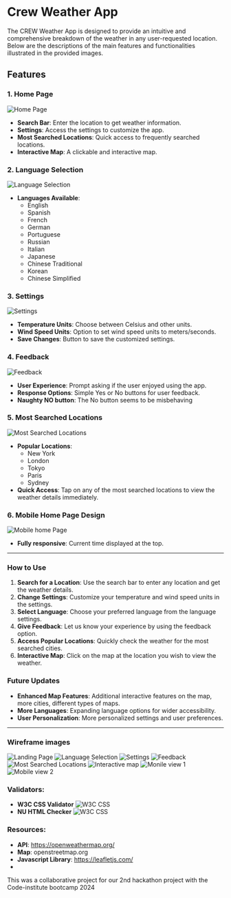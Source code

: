 # Crew Weather App

The CREW Weather App is designed to provide an intuitive and comprehensive breakdown of the weather in any user-requested location. Below are the descriptions of the main features and functionalities illustrated in the provided images.

## Features

### 1. Home Page
![Home Page](assets/images/CREWmainpage.PNG)
- **Search Bar**: Enter the location to get weather information.
- **Settings**: Access the settings to customize the app.
- **Most Searched Locations**: Quick access to frequently searched locations.
- **Interactive Map**: A clickable and interactive map.

### 2. Language Selection
![Language Selection](assets/images/CREWlanguage.PNG)
- **Languages Available**: 
  - English
  - Spanish
  - French
  - German
  - Portuguese
  - Russian
  - Italian
  - Japanese
  - Chinese Traditional
  - Korean
  - Chinese Simplified

### 3. Settings
![Settings](assets/images/CREWoptions.PNG)
- **Temperature Units**: Choose between Celsius and other units.
- **Wind Speed Units**: Option to set wind speed units to meters/seconds.
- **Save Changes**: Button to save the customized settings.

### 4. Feedback
![Feedback](assets/images/CREWfeedback.PNG)
- **User Experience**: Prompt asking if the user enjoyed using the app.
- **Response Options**: Simple Yes or No buttons for user feedback.
- **Naughty NO button**: The No button seems to be misbehaving

### 5. Most Searched Locations
![Most Searched Locations](assets/images/CREWlocations.PNG)
- **Popular Locations**:
  - New York
  - London
  - Tokyo
  - Paris
  - Sydney
- **Quick Access**: Tap on any of the most searched locations to view the weather details immediately.

### 6. Mobile Home Page Design
![Mobile home Page](assets/images/CREWmobilemainpage.PNG)
- **Fully responsive**: Current time displayed at the top.

---

### How to Use

1. **Search for a Location**: Use the search bar to enter any location and get the weather details.
2. **Change Settings**: Customize your temperature and wind speed units in the settings.
3. **Select Language**: Choose your preferred language from the language settings.
4. **Give Feedback**: Let us know your experience by using the feedback option.
5. **Access Popular Locations**: Quickly check the weather for the most searched cities.
6. **Interactive Map**: Click on the map at the location you wish to view the weather.

### Future Updates

- **Enhanced Map Features**: Additional interactive features on the map, more cities, different types of maps.
- **More Languages**: Expanding language options for wider accessibility.
- **User Personalization**: More personalized settings and user preferences.

---

### Wireframe images

![Landing Page](assets/images/CREWweathermap.PNG)
![Language Selection](assets/images/CREWweatherlanguages.PNG)
![Settings](assets/images/CREWweatheroptions.PNG)
![Feedback](assets/images/CREWweatherfeedback.PNG)
![Most Searched Locations](assets/images/CREWweathermostsearched.PNG)
![Interactive map](assets/images/CREWweatherinteractivemap.PNG)
![Monile view 1](assets/images/CREWweathermobile1.PNG)
![Mobile view 2](assets/images/CREWweathermobile2.PNG)

### Validators:

- **W3C CSS Validator**
![W3C CSS](assets/images/w3ccssvalidator.png)
- **NU HTML Checker**
![W3C CSS](assets/images/nuhtmlchecker.png)

### Resources:
- **API**: https://openweathermap.org/
- **Map**: openstreetmap.org
- **Javascript Library**: https://leafletjs.com/
- 

This was a collaborative project for our 2nd hackathon project with the Code-institute bootcamp 2024